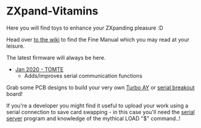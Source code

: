 # ZXpand-Vitamins

Here you will find toys to enhance your ZXpanding pleasure :D

Head over [to the wiki](https://github.com/charlierobson/ZXpand-Vitamins/wiki/ZXpand---Online-Manual) to find the Fine Manual which you may read at your leisure.

The latest firmware will always be here.
* [Jan 2020 - TOMTE](https://github.com/charlierobson/ZXpand-Vitamins/blob/master/firmware/zxpandplus/tomte/zxpandfw.bin)
  * Adds/improves serial communication functions

Grab some PCB designs to build your very own [Turbo AY](https://github.com/charlierobson/ZXpand-Vitamins/tree/master/turbo-pcb) or [serial breakout](https://github.com/charlierobson/ZXpand-Vitamins/tree/master/serial-breakout) board!

If you're a developer you might find it useful to upload your work using a serial connection to save card swapping - in this case you'll need the [serial server](https://github.com/charlierobson/ZXpand-Vitamins/tree/master/serial-server) program and knowledge of the mythical LOAD "$" command..!
